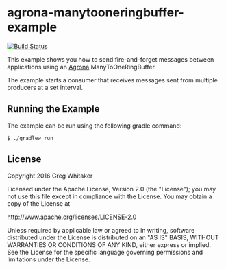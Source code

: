 # agrona-manytooneringbuffer-example
[![Build Status](https://travis-ci.org/gregwhitaker/agrona-manytooneringbuffer-example.svg?branch=master)](https://travis-ci.org/gregwhitaker/agrona-manytooneringbuffer-example)

This example shows you how to send fire-and-forget messages between applications using an [Agrona](https://github.com/real-logic/Agrona) ManyToOneRingBuffer.

The example starts a consumer that receives messages sent from multiple producers at a set interval.

## Running the Example
The example can be run using the following gradle command:

```
$ ./gradlew run
```

## License
Copyright 2016 Greg Whitaker

Licensed under the Apache License, Version 2.0 (the "License"); you may not use this file except in compliance with the License. You may obtain a copy of the License at

http://www.apache.org/licenses/LICENSE-2.0

Unless required by applicable law or agreed to in writing, software distributed under the License is distributed on an "AS IS" BASIS, WITHOUT WARRANTIES OR CONDITIONS OF ANY KIND, either express or implied. See the License for the specific language governing permissions and limitations under the License.
